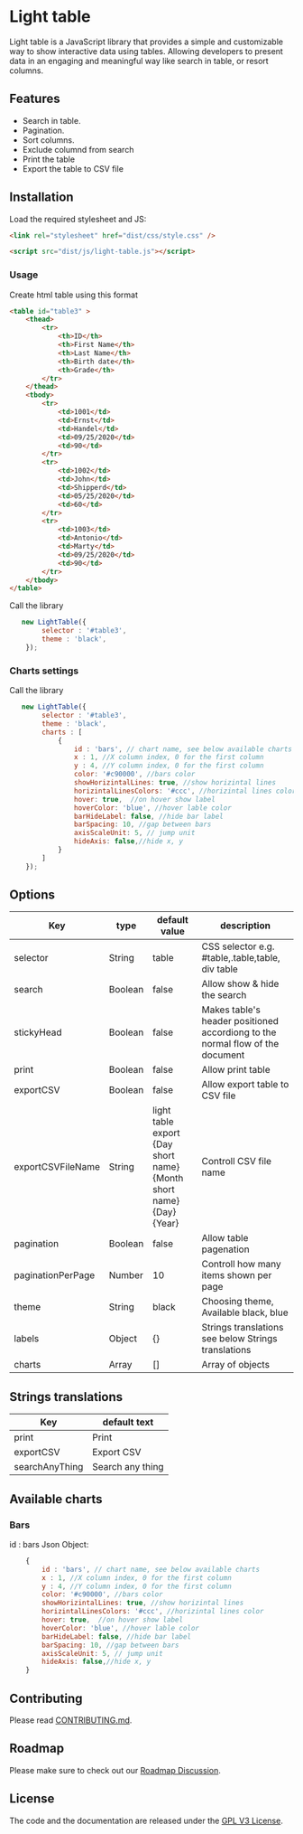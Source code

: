 # Light table 


Light table is a JavaScript library that provides a simple and customizable way to show interactive data using tables. Allowing developers to present data in an engaging and meaningful way like search in table, or resort columns. 


## Features

- Search in table.
- Pagination.
- Sort columns.
- Exclude columnd from search
- Print the table
- Export the table to CSV file

## Installation

Load the required stylesheet and JS:

```html
<link rel="stylesheet" href="dist/css/style.css" />
```

```html
<script src="dist/js/light-table.js"></script>
```


### Usage
Create html table using this format

```html
<table id="table3" >
    <thead>
        <tr>
            <th>ID</th>
            <th>First Name</th>
            <th>Last Name</th>
            <th>Birth date</th>
            <th>Grade</th>
        </tr>
    </thead>
    <tbody>
        <tr>
            <td>1001</td>
            <td>Ernst</td>
            <td>Handel</td>
            <td>09/25/2020</td>
            <td>90</td>
        </tr>
        <tr>
            <td>1002</td>
            <td>John</td>
            <td>Shipperd</td>
            <td>05/25/2020</td>
            <td>60</td>
        </tr>
        <tr>
            <td>1003</td>
            <td>Antonio</td>
            <td>Marty</td>
            <td>09/25/2020</td>
            <td>90</td>
        </tr>
    </tbody>
</table>
```


Call the library
```javascript
   new LightTable({
        selector : '#table3',
        theme : 'black',
    });
```


### Charts settings
Call the library
```javascript
   new LightTable({
        selector : '#table3',
        theme : 'black',
        charts : [
            {
                id : 'bars', // chart name, see below available charts
                x : 1, //X column index, 0 for the first column
                y : 4, //Y column index, 0 for the first column
                color: '#c90000', //bars color
                showHorizintalLines: true, //show horizintal lines
                horizintalLinesColors: '#ccc', //horizintal lines color
                hover: true,  //on hover show label
                hoverColor: 'blue', //hover lable color
                barHideLabel: false, //hide bar label
                barSpacing: 10, //gap between bars
                axisScaleUnit: 5, // jump unit
                hideAxis: false,//hide x, y
            }
        ]
    });
```


## Options
| Key  | type | default value | description |
| ------------- | ------------- | ------------- | ------------- |
| selector  | String  | table  | CSS selector e.g. #table,.table,table, div table  |
| search  | Boolean  | false  | Allow show & hide the search |
| stickyHead  | Boolean  | false  | Makes table's header positioned accordiong to the normal flow of the document |
| print  | Boolean  | false  | Allow print table |
| exportCSV  | Boolean  | false  | Allow export table to CSV file |
| exportCSVFileName  | String  | light table export {Day short name} {Month short name} {Day} {Year}  | Controll CSV file name  |
| pagination  | Boolean  | false  | Allow table pagenation |
| paginationPerPage  | Number  | 10  | Controll how many items shown per page |
| theme  | String  | black  | Choosing theme, Available black, blue |
| labels  | Object  | {}  | Strings translations see below Strings translations |
| charts  | Array  | []  | Array of objects |

## Strings translations
| Key  | default text |
| ------------- | ------------- |
| print  | Print  |
| exportCSV  | Export CSV  |
| searchAnyThing  | Search any thing  |


## Available charts

### Bars
id : bars
Json Object: 
```javascript
    {
        id : 'bars', // chart name, see below available charts
        x : 1, //X column index, 0 for the first column
        y : 4, //Y column index, 0 for the first column
        color: '#c90000', //bars color
        showHorizintalLines: true, //show horizintal lines
        horizintalLinesColors: '#ccc', //horizintal lines color
        hover: true,  //on hover show label
        hoverColor: 'blue', //hover lable color
        barHideLabel: false, //hide bar label
        barSpacing: 10, //gap between bars
        axisScaleUnit: 5, // jump unit
        hideAxis: false,//hide x, y
    }
```



## Contributing

Please read [CONTRIBUTING.md](CONTRIBUTING.md).



## Roadmap

Please make sure to check out our [Roadmap Discussion](https://github.com/khaliljarban/light-table/issues).



## License

The code and the documentation are released under the [GPL V3 License](LICENSE).